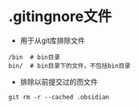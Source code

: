 # .gitingnore文件

- 用于从git库排除文件

```
/bin  # bin目录
bin/  # bin目录下的文件，不包括bin目录
```

- 排除以前提交过的而文件

```shell
git rm -r --cached .obsidian
```